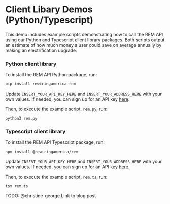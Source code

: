# Client Libary Demos (Python/Typescript)

This demo includes example scripts demonstrating how to call the REM API using our Python and Typescript client library packages. Both scripts output an estimate of how much money a user could save on average annually by making an electrification upgrade.

### Python client library

To install the REM API Python package, run:

```sh
pip install rewiringamerica-rem
```

Update `INSERT_YOUR_API_KEY_HERE` and `INSERT_YOUR_ADDRESS_HERE` with your own values. If needed, you can sign up for an API key [here](https://rewiring.link/api-signup).

Then, to execute the example script, `rem.py`, run:

```sh
python3 rem.py
```

### Typescript client library

To install the REM API Typescript package, run:

```sh
npm install @rewiringamerica/rem
```

Update `INSERT_YOUR_API_KEY_HERE` and `INSERT_YOUR_ADDRESS_HERE` with your own values. If needed, you can sign up for an API key [here](https://rewiring.link/api-signup).

Then, to execute the example script, `rem.ts`, run:

```sh
tsx rem.ts
```

TODO: @christine-george Link to blog post
